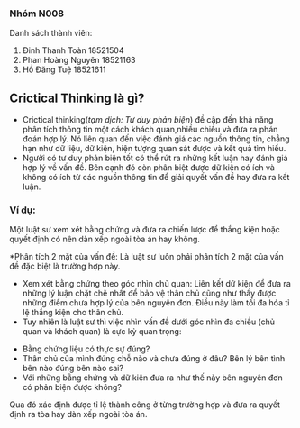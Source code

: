 ### Nhóm N008

Danh sách thành viên:
1. Đinh Thanh Toàn 18521504
2. Phan Hoàng Nguyên 18521163
3. Hồ Đăng Tuệ 18521611

## Crictical Thinking là gì?

- Crictical thinking(*tạm dịch: Tư duy phản biện*) đề cập đến khả năng phân tích thông tin một cách khách quan,nhiều chiều và đưa ra phán đoán hợp lý. Nó liên quan đến việc đánh giá các nguồn thông tin, chẳng hạn như dữ liệu, dữ kiện, hiện tượng quan sát được và kết quả tìm hiểu.
- Người có tư duy phản biện tốt có thể rút ra những kết luận hay đánh giá hợp lý về vấn đề. Bên cạnh đó còn phân biệt được dữ kiện có ích và không có ích từ các nguồn thông tin để giải quyết vấn đề hay đưa ra kết luận.

### Ví dụ:
Một luật sư xem xét bằng chứng và đưa ra chiến lược để thắng kiện hoặc quyết định có nên dàn xếp ngoài tòa án hay không.

*Phân tích 2 mặt của vấn đề: 
Là luật sư luôn phải phân tích 2 mặt của vấn đề đặc biệt là trường hợp này. 
- Xem xét bằng chứng theo góc nhìn chủ quan: Liên kết dữ kiện để đưa ra những lý luận chặt chẽ nhất để bảo vệ thân chủ cũng như thấy được những điểm chưa hợp lý của bên nguyên đơn. Điều này làm tối đa hóa tỉ lệ thắng kiện cho thân chủ.
- Tuy nhiên là luật sư thì việc nhìn vấn đề dưới góc nhìn đa chiều (chủ quan và khách quan) là cực kỳ quan trọng: 
+ Bằng chứng liệu có thực sự đúng? 
+ Thân chủ của mình đúng chỗ nào và chưa đúng ở đâu? Bên lý bên tình bên nào đúng bên nào sai? 
+ Với những bằng chứng và dữ kiện đưa ra như thế này bên nguyên đơn có phản biện được không?

Qua đó xác định được tỉ lệ thành công ở từng trường hợp và đưa ra quyết định ra tòa hay dàn xếp ngoài tòa án.



```python

```
